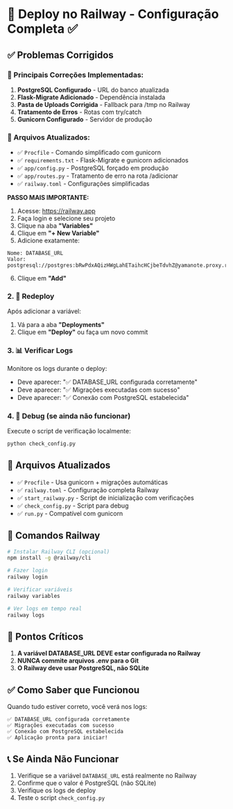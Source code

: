 # 🚂 Deploy no Railway - Configuração Completa ✅

## ✅ Problemas Corrigidos

### 🔧 Principais Correções Implementadas:

1. **PostgreSQL Configurado** - URL do banco atualizada
2. **Flask-Migrate Adicionado** - Dependência instalada
3. **Pasta de Uploads Corrigida** - Fallback para /tmp no Railway
4. **Tratamento de Erros** - Rotas com try/catch
5. **Gunicorn Configurado** - Servidor de produção

### 📁 Arquivos Atualizados:

- ✅ `Procfile` - Comando simplificado com gunicorn
- ✅ `requirements.txt` - Flask-Migrate e gunicorn adicionados
- ✅ `app/config.py` - PostgreSQL forçado em produção
- ✅ `app/routes.py` - Tratamento de erro na rota /adicionar
- ✅ `railway.toml` - Configurações simplificadas

**PASSO MAIS IMPORTANTE:**

1. Acesse: https://railway.app
2. Faça login e selecione seu projeto
3. Clique na aba **"Variables"** 
4. Clique em **"+ New Variable"**
5. Adicione exatamente:

```
Nome: DATABASE_URL
Valor: postgresql://postgres:bRwPdxAQizHWgLahETaihcHCjbeTdvhZ@yamanote.proxy.rlwy.net:39387/railway
```

6. Clique em **"Add"**

### 2. 🔄 Redeploy

Após adicionar a variável:
1. Vá para a aba **"Deployments"**
2. Clique em **"Deploy"** ou faça um novo commit

### 3. 📊 Verificar Logs

Monitore os logs durante o deploy:
- Deve aparecer: "✅ DATABASE_URL configurada corretamente"
- Deve aparecer: "✅ Migrações executadas com sucesso"
- Deve aparecer: "✅ Conexão com PostgreSQL estabelecida"

### 4. 🐛 Debug (se ainda não funcionar)

Execute o script de verificação localmente:
```bash
python check_config.py
```

## 📁 Arquivos Atualizados

- ✅ `Procfile` - Usa gunicorn + migrações automáticas
- ✅ `railway.toml` - Configuração completa Railway
- ✅ `start_railway.py` - Script de inicialização com verificações
- ✅ `check_config.py` - Script para debug
- ✅ `run.py` - Compatível com gunicorn

## 🔧 Comandos Railway

```bash
# Instalar Railway CLI (opcional)
npm install -g @railway/cli

# Fazer login
railway login

# Verificar variáveis
railway variables

# Ver logs em tempo real
railway logs
```

## 🚨 Pontos Críticos

1. **A variável DATABASE_URL DEVE estar configurada no Railway**
2. **NUNCA commite arquivos .env para o Git**
3. **O Railway deve usar PostgreSQL, não SQLite**

## ✅ Como Saber que Funcionou

Quando tudo estiver correto, você verá nos logs:
```
✅ DATABASE_URL configurada corretamente  
✅ Migrações executadas com sucesso
✅ Conexão com PostgreSQL estabelecida
✅ Aplicação pronta para iniciar!
```

## 📞 Se Ainda Não Funcionar

1. Verifique se a variável `DATABASE_URL` está realmente no Railway
2. Confirme que o valor é PostgreSQL (não SQLite)
3. Verifique os logs de deploy
4. Teste o script `check_config.py`
